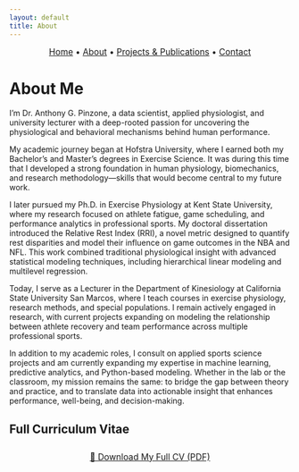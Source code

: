 ```yaml
---
layout: default
title: About
---
```


<div style="text-align:center; font-size: 1.1em; margin-bottom: 1.5em;">
  <a href="/">Home</a> • 
  <a href="/about">About</a> • 
  <a href="/projects">Projects & Publications</a> • 
  <a href="/contact">Contact</a>
</div>

# About Me

I’m Dr. Anthony G. Pinzone, a data scientist, applied physiologist, and university lecturer with a deep-rooted passion for uncovering the physiological and behavioral mechanisms behind human performance.

My academic journey began at Hofstra University, where I earned both my Bachelor’s and Master’s degrees in Exercise Science. It was during this time that I developed a strong foundation in human physiology, biomechanics, and research methodology—skills that would become central to my future work.

I later pursued my Ph.D. in Exercise Physiology at Kent State University, where my research focused on athlete fatigue, game scheduling, and performance analytics in professional sports. My doctoral dissertation introduced the Relative Rest Index (RRI), a novel metric designed to quantify rest disparities and model their influence on game outcomes in the NBA and NFL. This work combined traditional physiological insight with advanced statistical modeling techniques, including hierarchical linear modeling and multilevel regression.

Today, I serve as a Lecturer in the Department of Kinesiology at California State University San Marcos, where I teach courses in exercise physiology, research methods, and special populations. I remain actively engaged in research, with current projects expanding on modeling the relationship between athlete recovery and team performance across multiple professional sports.

In addition to my academic roles, I consult on applied sports science projects and am currently expanding my expertise in machine learning, predictive analytics, and Python-based modeling. Whether in the lab or the classroom, my mission remains the same: to bridge the gap between theory and practice, and to translate data into actionable insight that enhances performance, well-being, and decision-making.

## Full Curriculum Vitae
<div style="text-align: center; margin-top: 2em;">
  <a href="CV PINZONE.pdf" target="_blank" style="font-size: 1.1em;">
    📄 Download My Full CV (PDF)
  </a>
</div>


